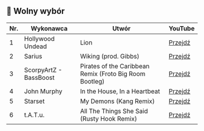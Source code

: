 ## 📃 Wolny wybór

| Nr. | Wykonawca              | Utwór                                                   | YouTube                                                |
|-----|------------------------|---------------------------------------------------------|--------------------------------------------------------|
| 1   | Hollywood Undead       | Lion                                                    | [Przejdź](https://www.youtube.com/watch?v=BIhGIEfzVDM) |
| 2   | Sarius                 | Wiking (prod. Gibbs)                                    | [Przejdź](https://www.youtube.com/watch?v=E1OjQ_3kh4A) |
| 3   | ScorpyArtZ - BassBoost | Pirates of the Caribbean Remix (Froto Big Room Bootleg) | [Przejdź](https://www.youtube.com/watch?v=kWZpn0pd6Dc) |
| 4   | John Murphy            | In the House, In a Heartbeat                            | [Przejdź](https://www.youtube.com/watch?v=c8QNTsOJ1kc) |
| 5   | Starset                | My Demons (Kang Remix)                                  | [Przejdź](https://www.youtube.com/watch?v=rXHVFAEvbgg) |
| 6   | t.A.T.u.               | All The Things She Said (Rusty Hook Remix)              | [Przejdź](https://www.youtube.com/watch?v=0RxZ2u211OU) |